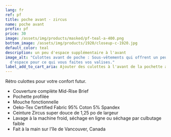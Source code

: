 ```yaml
---
lang: fr
ref: pf
title: poche avant · zircus
name: poche avant
prefix: pf
price: 30
image: /assets/img/products/masked/pf-teal-a-400.png
bottom_image: /assets/img/products/1920/closeup-c-1920.jpg
default_color: teal
description: un peu d'espace supplémentaire à l'avant
image_alt: "Culottes avant de poche : Sous-vêtements qui offrent un peu plus
  d'espace pour ce qui vous faites vos valises."
label_add_to_cart_aria: Ajouter des culottes à l'avant de la pochette au panier
---
```


Rétro culottes pour votre confort futur.

- Couverture complète Mid-Rise Brief
- Pochette profilée
- Mouche fonctionnelle
- Oeko-Tex Certified Fabric 95% Coton 5% Spandex
- Ceinture Zircus super douce de 1,25 po de largeur
- Lavage à la machine froid, séchage en ligne ou séchage par culbutage faible
- Fait à la main sur l'île de Vancouver, Canada
